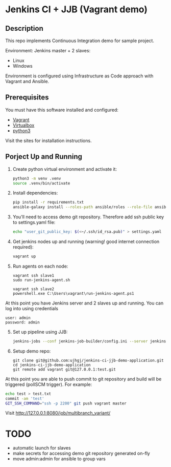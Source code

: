 # Jenkins CI + JJB (Vagrant demo)

## Description
This repo implements Continuous Integration demo for sample project.

Environment:
Jenkins master + 2 slaves:
   - Linux
   - Windows

Environment is configured using Infrastructure as Code approach with Vagrant and Ansible.

## Prerequisites

You must have this software installed and configured:
- [Vagrant](https://www.vagrantup.com)
- [Virtualbox](https://www.virtualbox.org)
- [python3](https://www.python.org)

Visit the sites for installation instructions.

## Porject Up and Running

1. Create python virtual environment and activate it:
   ```bash
   python3 -m venv .venv
   source .venv/bin/activate
   ```
2. Install dependencies:
   ```bash
   pip install -r requirements.txt
   ansible-galaxy install --roles-path ansible/roles --role-file ansible/requirements.yml
   ```
3. You'll need to access demo git repository. Therefore add ssh public key to settings.yaml file: 
   ```bash
   echo "user_git_public_key: $(<~/.ssh/id_rsa.pub)" > settings.yaml
   ```
4. Get jenkins nodes up and running (warning! good internet connection required):
   ```bash
   vagrant up
   ```
5. Run agents on each node:
   ```
   vagrant ssh slave1
   sudo run-jenkins-agent.sh
   ```
   ```
   vagrant ssh slave2
   powershell.exe C:\Users\vagrant\run-jenkins-agent.ps1
   ```

At this point you have Jenkins server and 2 slaves up and running. You can log into using credentials
```
user: admin
password: admin
```
   
5. Set up pipeline using JJB:
   ```bash
   jenkins-jobs --conf jenkins-job-builder/config.ini --server jenkins-master update jenkins-job-builder/pipeline.yml
   ```
6. Setup demo repo:
   ```
   git clone git@github.com:ujhgj/jenkins-ci-jjb-demo-application.git
   cd jenkins-ci-jjb-demo-application
   git remote add vagrant git@127.0.0.1:test.git
   ```
   
At this point you are able to push commit to git repository and build will be triggered (pollSCM trigger). For example:
```bash
echo test > test.txt
commit -am 'test'
GIT_SSH_COMMAND="ssh -p 2200" git push vagrant master
```
Visit http://127.0.0.1:8080/job/multibranch_variant/

# TODO
- automatic launch for slaves
- make secrets for accessing demo git repository generated on-fly 
- move admin:admin for ansible to group vars
